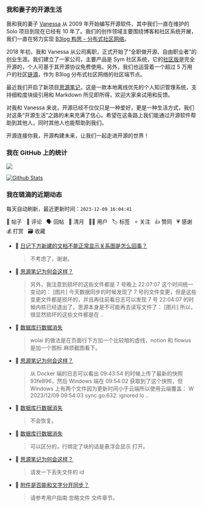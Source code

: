 ### 我和妻子的开源生活

我和我的妻子 [Vanessa](https://github.com/Vanessa219) 从 2009 年开始编写开源软件，其中我们一直在维护的 Solo 项目到现在已经有 10 年了。我们的创作领域主要围绕博客和社区系统开展，我们一直在努力实现 [B3log 构思 - 分布式社区网络](https://ld246.com/article/1546941897596)。

2018 年初，我和 Vanessa 从公司离职，正式开始了“全职做开源、自由职业者”的创业生涯。我们建立了一家公司，主要产品是 Sym 社区系统，它的[社区版](https://github.com/88250/symphony)是完全开源的，个人可基于其开源协议免费使用。另外，我们也运营着一个超过 5 万用户的社区[链滴](https://ld246.com)，作为 B3log 分布式社区网络的社区端节点。

最近我们开启了新项目[思源笔记](https://github.com/siyuan-note/siyuan)，这是一款本地离线优先的个人知识管理系统，支持细粒度块级引用和 Markdown 所见即所得，欢迎大家来试用和反馈。

对我和 Vanessa 来说，开源已经不仅仅只是一种爱好，更是一种生活方式，我们对这条“开源生活”之路的未来充满了信心。希望在这条路上我们能通过开源软件帮助到其他人，同时其他人也能帮助到我们。

开源连接你我，开源构建未来，让我们一起走进开源的世界！

### 我在 GitHub 上的统计

<a title="Hits" target="_blank" href="https://github.com/88250/88250"><img src="https://hits.b3log.org/88250/88250.svg"></a>

[![Github Stats](https://github-readme-stats.vercel.app/api?username=88250&theme=tokyonight&show_icons=true)](https://github.com/88250)

<!--events start -->

### 我在链滴的近期动态

每天自动刷新，最近更新时间：`2023-12-09 16:04:41`

📝 帖子 &nbsp; 💬 评论 &nbsp; 🗣 回帖 &nbsp; 🌙 清月 &nbsp; 👨‍💻 用户 &nbsp; 🏷️ 标签 &nbsp; ⭐️ 关注 &nbsp; 👍 赞同 &nbsp; 💗 感谢 &nbsp; 💰 打赏 &nbsp; 🗃 收藏

* 💬 [日记下方新建的文档不能正常显示关系图是怎么回事？](https://ld246.com/article/1702088863843/comment/1702098642709#comments)

  > 不考虑了，谢谢。
* 💬 [思源笔记为何会这样？](https://ld246.com/article/1702087889138/comment/1702094004071#comments)

  > 另外，我注意到损坏的这些文件都是 7 号晚上 22:07:07 这个时间统一变动的： [图片] 今天数据同步的时候发现了 7 号的文件变更，但是这些变更文件都是损坏的，并且再往前看日志可以发现 7 号 22:04:07 的时候内核已经退出了，思源本身是不可能再去读写文件了： [图片] 所以，很显然损坏的这些文件都是在  ..
* 💬 [数据库行数据消失](https://ld246.com/article/1702089774253/comment/1702093282910#comments)

  > wolai 的做法是在页面行下方加一个比较暗的虚线，notion 和 flowus 是加一个图标 麻烦截图看下。
* 💬 [思源笔记为何会这样？](https://ld246.com/article/1702087889138/comment/1702092574069#comments)

  > 从 Docker 端的日志可以看出 09:43:54 的时候上传了最新的快照 93fe896，然后 Windows 端在 09:54:02 获取到了这个快照，但 Windows 上有两个文件因为更新时间小于云端所以使用云端覆盖： W 2023/12/09 09:54:03 sync.go:632: ignored lo ..
* 💬 [数据库行数据消失](https://ld246.com/article/1702089774253/comment/1702091379040#comments)

  > 不会恢复。
* 💬 [数据库行数据消失](https://ld246.com/article/1702089774253/comment/1702091360459#comments)

  > 可以区分的，行绑定了块的话是悬浮会显示 打开。
* 💬 [思源笔记为何会这样？](https://ld246.com/article/1702087889138/comment/1702091223712#comments)

  > 请发一下丢失文件的 id
* 💬 [附件是否能和文字分开同步？](https://ld246.com/article/1702090980456/comment/1702091046432#comments)

  > 请参考用户指南 忽略文件 文件章节。


<!--events end -->
